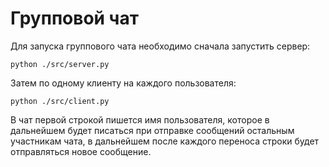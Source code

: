 # Групповой чат
Для запуска группового чата необходимо сначала запустить сервер: 
```
python ./src/server.py
```
Затем по одному клиенту на каждого пользователя:
```
python ./src/client.py
```
В чат первой строкой пишется имя пользователя, которое в дальнейшем будет писаться при отправке сообщений остальным 
участникам чата, в дальнейшем после каждого переноса строки будет отправляться новое сообщение.
